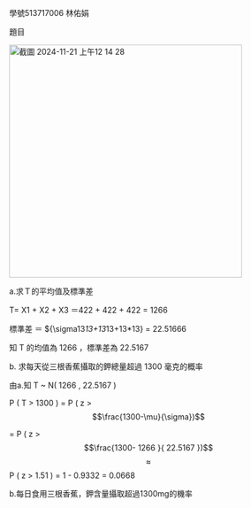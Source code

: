 學號513717006 林佑娟

題目

<img width="421" alt="截圖 2024-11-21 上午12 14 28" src="https://github.com/user-attachments/assets/c9751780-3bfa-496a-b54b-0072ee560c0f">

a.求Ｔ的平均值及標準差

T= X1 + X2 + X3 ＝422 + 422 + 422 = 1266

標準差 ＝ ${\sigma13*13+13*13+13*13} = 22.51666 

知 T 的均值為 1266 ，標準差為 22.5167

b. 求每天從三根香蕉攝取的鉀總量超過 1300 毫克的概率

由a.知 T ~  N( 1266 , 22.5167 ) 

P ( T > 1300 ) = P ( z > $$\frac{1300-\mu}{\sigma})$$

= P ( z > $$\frac{1300- 1266 }{ 22.5167 })$$ $$\approx$$ P ( z > 1.51 ) = 1 - 0.9332 = 0.0668

b.每日食用三根香蕉，鉀含量攝取超過1300mg的機率
